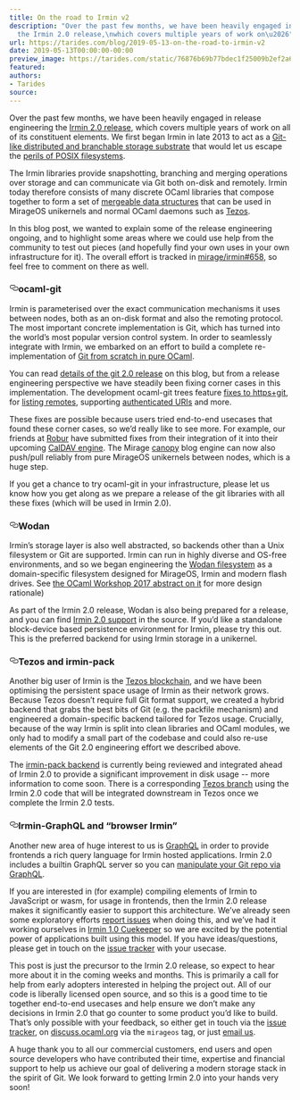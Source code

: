 ```yaml
---
title: On the road to Irmin v2
description: "Over the past few months, we have been heavily engaged in release\nengineering
  the Irmin 2.0 release,\nwhich covers multiple years of work on\u2026"
url: https://tarides.com/blog/2019-05-13-on-the-road-to-irmin-v2
date: 2019-05-13T00:00:00-00:00
preview_image: https://tarides.com/static/76876b69b77bdec1f25009b2ef2a6d33/ed333/tree_canopy2.jpg
featured:
authors:
- Tarides
source:
---
```


<p>Over the past few months, we have been heavily engaged in release
engineering the <a href="https://github.com/mirage/irmin/issues/658">Irmin 2.0 release</a>,
which covers multiple years of work on all of its constituent
elements. We first began Irmin in late 2013 to act as a
<a href="https://mirage.io/blog/introducing-irmin">Git-like distributed and branchable storage substrate</a>
that would let us escape the <a href="https://www.cl.cam.ac.uk/~pes20/SOSP15-paper102-submitted.pdf">perils of POSIX filesystems</a>.</p>
<p>The Irmin libraries provide snapshotting, branching and merging
operations over storage and can communicate via Git both on-disk and
remotely. Irmin today therefore consists of many discrete OCaml
libraries that compose together to form a set of <a href="https://blog.acolyer.org/2015/01/14/mergeable-persistent-data-structures/">mergeable data structures</a>
that can be used in MirageOS unikernels and normal OCaml daemons such
as <a href="http://tezos.com">Tezos</a>.</p>
<p>In this blog post, we wanted to explain some of the release
engineering ongoing, and to highlight some areas where we could use
help from the community to test out pieces (and hopefully find your
own uses in your own infrastructure for it).  The overall effort is
tracked in <a href="https://github.com/mirage/irmin/issues/658">mirage/irmin#658</a>, so
feel free to comment on there as well.</p>
<h3 style="position:relative;"><a href="https://tarides.com/feed.xml#ocaml-git" aria-label="ocaml git permalink" class="anchor before"><svg aria-hidden="true" focusable="false" height="16" version="1.1" viewbox="0 0 16 16" width="16"><path fill-rule="evenodd" d="M4 9h1v1H4c-1.5 0-3-1.69-3-3.5S2.55 3 4 3h4c1.45 0 3 1.69 3 3.5 0 1.41-.91 2.72-2 3.25V8.59c.58-.45 1-1.27 1-2.09C10 5.22 8.98 4 8 4H4c-.98 0-2 1.22-2 2.5S3 9 4 9zm9-3h-1v1h1c1 0 2 1.22 2 2.5S13.98 12 13 12H9c-.98 0-2-1.22-2-2.5 0-.83.42-1.64 1-2.09V6.25c-1.09.53-2 1.84-2 3.25C6 11.31 7.55 13 9 13h4c1.45 0 3-1.69 3-3.5S14.5 6 13 6z"></path></svg></a>ocaml-git</h3>
<p>Irmin is parameterised over the exact communication mechanisms it uses
between nodes, both as an on-disk format and also the remoting
protocol.  The most important concrete implementation is Git, which
has turned into the world&rsquo;s most popular version control system.  In
order to seamlessly integrate with Irmin, we embarked on an effort to
build a complete re-implementation of
<a href="https://github.com/mirage/ocaml-git">Git from scratch in pure OCaml</a>.</p>
<p>You can read <a href="https://tarides.com/blog/2018-10-19-ocaml-git-2-0.html">details of the git 2.0 release</a>
on this blog, but from a release engineering perspective we have steadily
been fixing corner cases in this implementation.  The development
ocaml-git trees feature <a href="https://github.com/mirage/ocaml-git/pull/348">fixes to https+git</a>,
for <a href="https://github.com/mirage/ocaml-git/pull/351">listing remotes</a>, supporting
<a href="https://github.com/mirage/ocaml-git/pull/341">authenticated URIs</a> and
more.</p>
<p>These fixes are possible because users tried end-to-end usecases that
found these corner cases, so we&rsquo;d really like to see more.  For
example, our friends at <a href="https://robur.io - [1 Client error: Couldn't resolve host name]">Robur</a> have submitted fixes
from their integration of it into their upcoming <a href="https://github.com/roburio/caldav">CalDAV engine</a>.
The Mirage <a href="https://github.com/Engil/Canopy">canopy</a> blog engine can now also
push/pull reliably from pure MirageOS unikernels between nodes, which
is a huge step.</p>
<p>If you get a chance to try ocaml-git in your infrastructure, please
let us know how you get along as we prepare a release of the git
libraries with all these fixes (which will be used in Irmin 2.0).</p>
<h3 style="position:relative;"><a href="https://tarides.com/feed.xml#wodan" aria-label="wodan permalink" class="anchor before"><svg aria-hidden="true" focusable="false" height="16" version="1.1" viewbox="0 0 16 16" width="16"><path fill-rule="evenodd" d="M4 9h1v1H4c-1.5 0-3-1.69-3-3.5S2.55 3 4 3h4c1.45 0 3 1.69 3 3.5 0 1.41-.91 2.72-2 3.25V8.59c.58-.45 1-1.27 1-2.09C10 5.22 8.98 4 8 4H4c-.98 0-2 1.22-2 2.5S3 9 4 9zm9-3h-1v1h1c1 0 2 1.22 2 2.5S13.98 12 13 12H9c-.98 0-2-1.22-2-2.5 0-.83.42-1.64 1-2.09V6.25c-1.09.53-2 1.84-2 3.25C6 11.31 7.55 13 9 13h4c1.45 0 3-1.69 3-3.5S14.5 6 13 6z"></path></svg></a>Wodan</h3>
<p>Irmin&rsquo;s storage layer is also well abstracted, so backends other than
a Unix filesystem or Git are supported.  Irmin can run in highly
diverse and OS-free environments, and so we began engineering the
<a href="https://github.com/mirage/wodan">Wodan filesystem</a> as a
domain-specific filesystem designed for MirageOS, Irmin and modern
flash drives.  See <a href="https://g2p.github.io/research/wodan.pdf">the OCaml Workshop 2017 abstract on
it</a> for more design
rationale)</p>
<p>As part of the Irmin 2.0 release, Wodan is also being prepared for a
release, and you can find <a href="https://github.com/mirage/wodan/tree/master/src/wodan-irmin">Irmin 2.0
support</a>
in the source.  If you&rsquo;d like a standalone block-device based
persistence environment for Irmin, please try this out.  This is the
preferred backend for using Irmin storage in a unikernel.</p>
<h3 style="position:relative;"><a href="https://tarides.com/feed.xml#tezos-and-irmin-pack" aria-label="tezos and irmin pack permalink" class="anchor before"><svg aria-hidden="true" focusable="false" height="16" version="1.1" viewbox="0 0 16 16" width="16"><path fill-rule="evenodd" d="M4 9h1v1H4c-1.5 0-3-1.69-3-3.5S2.55 3 4 3h4c1.45 0 3 1.69 3 3.5 0 1.41-.91 2.72-2 3.25V8.59c.58-.45 1-1.27 1-2.09C10 5.22 8.98 4 8 4H4c-.98 0-2 1.22-2 2.5S3 9 4 9zm9-3h-1v1h1c1 0 2 1.22 2 2.5S13.98 12 13 12H9c-.98 0-2-1.22-2-2.5 0-.83.42-1.64 1-2.09V6.25c-1.09.53-2 1.84-2 3.25C6 11.31 7.55 13 9 13h4c1.45 0 3-1.69 3-3.5S14.5 6 13 6z"></path></svg></a>Tezos and irmin-pack</h3>
<p>Another big user of Irmin is the <a href="https://tezos.com">Tezos blockchain</a>,
and we have been optimising the persistent space usage of Irmin as their
network grows.  Because Tezos doesn&rsquo;t require full Git format support,
we created a hybrid backend that grabs the best bits of Git (e.g. the
packfile mechanism) and engineered a domain-specific backend tailored
for Tezos usage. Crucially, because of the way Irmin is split into
clean libraries and OCaml modules, we only had to modify a small part
of the codebase and could also re-use elements of the Git 2.0
engineering effort we described above.</p>
<p>The <a href="https://github.com/mirage/irmin/pull/615">irmin-pack backend</a> is
currently being reviewed and integrated ahead of Irmin 2.0 to provide
a significant improvement in disk usage -- more information to come soon.
There is a corresponding <a href="https://gitlab.com/samoht/tezos/tree/snapshot-irmin-pack">Tezos branch</a>
using the Irmin 2.0 code that will be integrated downstream in Tezos
once we complete the Irmin 2.0 tests.</p>
<h3 style="position:relative;"><a href="https://tarides.com/feed.xml#irmin-graphql-and-browser-irmin" aria-label="irmin graphql and browser irmin permalink" class="anchor before"><svg aria-hidden="true" focusable="false" height="16" version="1.1" viewbox="0 0 16 16" width="16"><path fill-rule="evenodd" d="M4 9h1v1H4c-1.5 0-3-1.69-3-3.5S2.55 3 4 3h4c1.45 0 3 1.69 3 3.5 0 1.41-.91 2.72-2 3.25V8.59c.58-.45 1-1.27 1-2.09C10 5.22 8.98 4 8 4H4c-.98 0-2 1.22-2 2.5S3 9 4 9zm9-3h-1v1h1c1 0 2 1.22 2 2.5S13.98 12 13 12H9c-.98 0-2-1.22-2-2.5 0-.83.42-1.64 1-2.09V6.25c-1.09.53-2 1.84-2 3.25C6 11.31 7.55 13 9 13h4c1.45 0 3-1.69 3-3.5S14.5 6 13 6z"></path></svg></a>Irmin-GraphQL and &ldquo;browser Irmin&rdquo;</h3>
<p>Another new area of huge interest to us is
<a href="https://graphql.org">GraphQL</a> in order to provide frontends a rich
query language for Irmin hosted applications.  Irmin 2.0 includes a
builtin GraphQL server so you can <a href="https://twitter.com/cuvius/status/1017136581755457539">manipulate your Git repo via
GraphQL</a>.</p>
<p>If you are interested in (for example) compiling elements of Irmin to
JavaScript or wasm, for usage in frontends, then the Irmin 2.0 release
makes it significantly easier to support this architecture.  We&rsquo;ve
already seen some exploratory efforts <a href="https://github.com/mirage/irmin/issues/681">report issues</a>
when doing this, and we&rsquo;ve had it working ourselves in <a href="http://roscidus.com/blog/blog/2015/04/28/cuekeeper-gitting-things-done-in-the-browser/">Irmin 1.0 Cuekeeper</a>
so we are excited by the potential power of applications built using
this model.  If you have ideas/questions, please get in touch on the
<a href="https://github.com/mirage/irmin/issues">issue tracker</a> with your
usecase.</p>
<p>This post is just the precursor to the Irmin 2.0 release, so expect to
hear more about it in the coming weeks and months.  This is primarily
a call for help from early adopters interested in helping the project
out.  All of our code is liberally licensed open source, and so this
is a good time to tie together end-to-end usecases and help ensure we
don&rsquo;t make any decisions in Irmin 2.0 that go counter to some product
you&rsquo;d like to build. That&rsquo;s only possible with your feedback, so
either get in touch via the <a href="https://github.com/mirage/irmin/issues">issue tracker</a>, on
<a href="https://discuss.ocaml.org">discuss.ocaml.org</a> via the <code>mirageos</code> tag,
or just <a href="mailto:mirageos-devel@lists.xenproject.org">email us</a>.</p>
<p>A huge thank you to all our commercial customers, end users and open
source developers who have contributed their time, expertise and
financial support to help us achieve our goal of delivering a modern
storage stack in the spirit of Git. We look forward to getting Irmin
2.0 into your hands very soon!</p>
